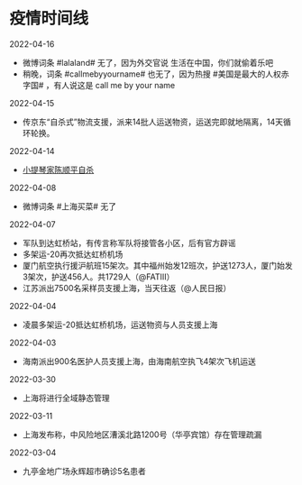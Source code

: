 # 疫情时间线

2022-04-16

* 微博词条 #lalaland# 无了，因为外交官说 生活在中国，你们就偷着乐吧
* 稍晚，词条 #callmebyyourname# 也无了，因为热搜 #美国是最大的人权赤字国# ，有人说这是 call me by your name

2022-04-15

* 传京东“自杀式”物流支援，派来14批人运送物资，运送完即就地隔离，14天循环轮换。

2022-04-14

* [小提琴家陈顺平自杀](公众号/小提琴家陈顺平自杀.md)

2022-04-08

* 微博词条 #上海买菜# 无了

2022-04-07

* 军队到达虹桥站，有传言称军队将接管各小区，后有官方辟谣
* 多架运-20再次抵达虹桥机场
* 厦门航空执行援沪航班15架次。其中福州始发12班次，护送1273人，厦门始发3架次，护送456人。共1729人（@FATIII）
* 江苏派出7500名采样员支援上海，当天往返（@人民日报）

2022-04-04

* 凌晨多架运-20抵达虹桥机场，运送物资与人员支援上海

2022-04-03

* 海南派出900名医护人员支援上海，由海南航空执飞4架次飞机运送

2022-03-30

* 上海将进行全域静态管理

2022-03-11

* 上海发布称，中风险地区漕溪北路1200号（华亭宾馆）存在管理疏漏

2022-03-04

* 九亭金地广场永辉超市确诊5名患者